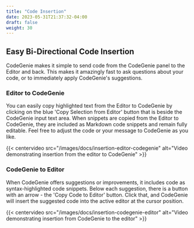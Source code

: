 ```yaml
---
title: "Code Insertion"
date: 2023-05-31T21:37:32-04:00
draft: false
weight: 30
---
```


## Easy Bi-Directional Code Insertion

CodeGenie makes it simple to send code from the CodeGenie panel to the Editor and back. This makes it amazingly fast to ask questions about your code, or to immediately apply CodeGenie's suggestions.

### Editor to CodeGenie

You can easily copy highlighted text from the Editor to CodeGenie by clicking on the blue 'Copy Selection from Editor' button that is beside the CodeGenie input text area. When snippets are copied from the Editor to CodeGenie, they are included as Markdown code snippets and remain fully editable. Feel free to adjust the code or your message to CodeGenie as you like.

{{< centervideo src="/images/docs/insertion-editor-codegenie" alt="Video demonstrating insertion from the editor to CodeGenie" >}}


### CodeGenie to Editor

When CodeGenie offers suggestions or improvements, it includes code as syntax-highlighted code snippets. Below each suggestion, there is a button with an arrow - the 'Copy Code to Editor' button. Click that, and CodeGenie will insert the suggested code into the active editor at the cursor position.

{{< centervideo src="/images/docs/insertion-codegenie-editor" alt="Video demonstrating insertion from CodeGenie to the editor" >}}